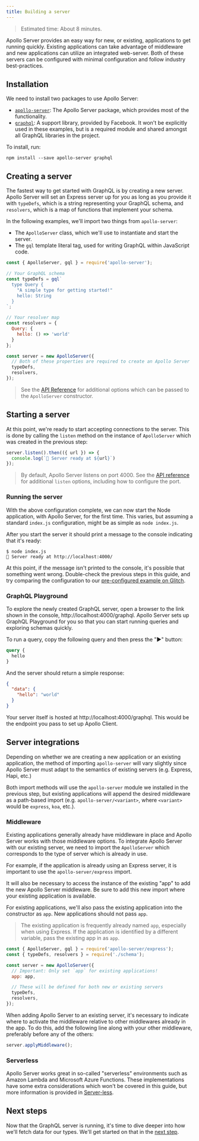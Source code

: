 ```yaml
---
title: Building a server
---
```


> Estimated time: About 8 minutes.

Apollo Server provides an easy way for new, or existing, applications to get running quickly.  Existing applications can take advantage of middleware and new applications can utilize an integrated web-server.  Both of these servers can be configured with minimal configuration and follow industry best-practices.

<h2 id="installation">Installation</h2>

We need to install two packages to use Apollo Server:

* [`apollo-server`](//npm.im/apollo-server): The Apollo Server package, which provides most of the functionality.
* [`graphql`](//npm.im/graphql): A support library, provided by Facebook.  It won't be explicitly used in these examples, but is a required module and shared amongst all GraphQL libraries in the project.

To install, run:

    npm install --save apollo-server graphql

<h2 id="creating">Creating a server</h2>

The fastest way to get started with GraphQL is by creating a new server. Apollo Server will set an Express server up for you as long as you provide it with `typeDefs`, which is a string representing your GraphQL schema, and `resolvers`, which is a map of functions that implement your schema.

In the following examples, we'll import two things from `apollo-server`:

* The `ApolloServer` class, which we'll use to instantiate and start the server.
* The `gql` template literal tag, used for writing GraphQL within JavaScript code.

```js
const { ApolloServer, gql } = require('apollo-server');

// Your GraphQL schema
const typeDefs = gql`
  type Query {
    "A simple type for getting started!"
    hello: String
  }
`;

// Your resolver map
const resolvers = {
  Query: {
    hello: () => 'world'
  }
};

const server = new ApolloServer({
  // Both of these properties are required to create an Apollo Server
  typeDefs,
  resolvers,
});
```

> See the [API Reference](../api/apollo-server.html) for additional options which can be passed to the `ApolloServer` constructor.

<h2 id="starting">Starting a server</h2>

At this point, we're ready to start accepting connections to the server.  This is done by calling the `listen` method on the instance of `ApolloServer` which was created in the previous step:

```js
server.listen().then(({ url }) => {
  console.log(`🚀 Server ready at ${url}`)
});
```

> By default, Apollo Server listens on port 4000.  See the [API reference](../api/apollo-server.html) for additional `listen` options, including how to configure the port.

<h3 id="running">Running the server</h3>

With the above configuration complete, we can now start the Node application, with Apollo Server, for the first time.  This varies, but assuming a standard `index.js` configuration, might be as simple as `node index.js`.

After you start the server it should print a message to the console indicating that it's ready:

```shell
$ node index.js
🚀 Server ready at http://localhost:4000/
```

At this point, if the message isn't printed to the console, it's possible that something went wrong.  Double-check the previous steps in this guide, and try comparing the configuration to our [pre-configured example on Glitch]().

<h3 id="running">GraphQL Playground</h3>

To explore the newly created GraphQL server, open a browser to the link shown in the console, http://localhost:4000/graphql. Apollo Server sets up GraphQL Playground for you so that you can start running queries and exploring schemas quickly.

To run a query, copy the following query and then press the "▶️" button:

```graphql
query {
  hello
}
```

And the server should return a simple response:

```json
{
  "data": {
    "hello": "world"
  }
}
```

Your server itself is hosted at http://localhost:4000/graphql. This would be the endpoint you pass to set up Apollo Client.

<h2 id="integrations">Server integrations</h2>

Depending on whether we are creating a new application or an existing application, the method of importing `apollo-server` will vary slightly since Apollo Server must adapt to the semantics of existing servers (e.g. Express, Hapi, etc.)

Both import methods will use the `apollo-server` module we installed in the previous step, but existing applications will append the desired middleware as a path-based import (e.g. `apollo-server/<variant>`, where `<variant>` would be `express`, `koa`, etc.).

<h3 id="middleware">Middleware</h3>

Existing applications generally already have middleware in place and Apollo Server works with those middleware options.  To integrate Apollo Server with our existing server, we need to import the `ApolloServer` which corresponds to the type of server which is already in use.

For example, if the application is already using an Express server, it is important to use the `apollo-server/express` import.

It will also be necessary to access the instance of the existing "app" to add the new Apollo Server middleware.  Be sure to add this new import where your existing application is available.

For existing applications, we'll also pass the existing application into the constructor as `app`.  New applications should not pass `app`.

> The existing application is frequently already named `app`, especially when using Express.  If the application is identified by a different variable, pass the existing app in as `app`.

```js
const { ApolloServer, gql } = require('apollo-server/express');
const { typeDefs, resolvers } = require('./schema');

const server = new ApolloServer({
  // Important: Only set `app` for existing applications!
  app: app,

  // These will be defined for both new or existing servers
  typeDefs,
  resolvers,
});
```

When adding Apollo Server to an existing server, it's necessary to indicate where to activate the middleware relative to other middlewares already in the app.  To do this, add the following line along with your other middleware, preferably before any of the others:

```js
server.applyMiddleware();
```

<h3 id="serverless">Serverless</h3>

Apollo Server works great in so-called "serverless" environments such as Amazon Lambda and Microsoft Azure Functions.  These implementations have some extra considerations which won't be covered in this guide, but more information is provided in [Server-less]().

## Next steps

Now that the GraphQL server is running, it's time to dive deeper into how we'll fetch data for our types.  We'll get started on that in the [next step](./data.html).
